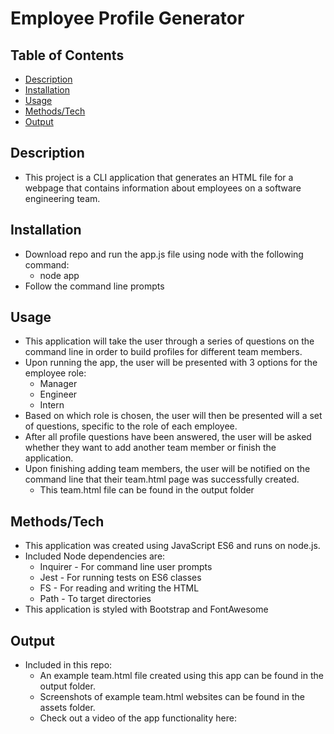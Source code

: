 # Employee Profile Generator

## Table of Contents

- [Description](#Description) 
- [Installation](#Installation) 
- [Usage](#Usage)
- [Methods/Tech](#Methods/Tech)
- [Output](#Output)

## Description

- This project is a CLI application that generates an HTML file for
a webpage that contains information about employees on a software engineering
team.

## Installation

- Download repo and run the app.js file using node with the following command:
    - node app
- Follow the command line prompts

## Usage

- This application will take the user through a series of questions on the command line
in order to build profiles for different team members.
- Upon running the app, the user will be presented with 3 options for the employee role:
    - Manager
    - Engineer
    - Intern
- Based on which role is chosen, the user will then be presented will a set of questions,
specific to the role of each employee.
- After all profile questions have been answered, the user will be asked whether they want
to add another team member or finish the application.
- Upon finishing adding team members, the user will be notified on the command line that
their team.html page was successfully created.
    - This team.html file can be found in the output folder

## Methods/Tech

- This application was created using JavaScript ES6 and runs on node.js.
- Included Node dependencies are:
    - Inquirer - For command line user prompts
    - Jest - For running tests on ES6 classes
    - FS - For reading and writing the HTML
    - Path - To target directories
- This application is styled with Bootstrap and FontAwesome

## Output

- Included in this repo:
    - An example team.html file created using this app can be found in
    the output folder.
    - Screenshots of example team.html websites can be found in the assets folder.
    - Check out a video of the app functionality here:
